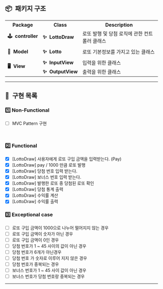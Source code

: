 ## 📦&nbsp;&nbsp;패키지 구조

<div>
    <table>
        <tr>
            <th align="center">Package</th>
            <th align="center">Class</th>
            <th align="center">Description</th>
        </tr>
        <tr>
            <td><b>🕹&nbsp;&nbsp;controller</b></td>
            <td><b>✨&nbsp;&nbsp;LottoDraw</b></td>
            <td>로또 발행 및 당첨 로직에 관한 컨트롤러 클래스</td>   
        </tr>
        <tr><td></td></tr>
        <tr>
            <td rowspan="1"><b>🎱&nbsp;&nbsp;Model</b></td>
            <td><b>✨&nbsp;&nbsp;Lotto</b></td>
            <td>로또 기본정보를 가지고 있는 클래스</td>
        </tr>
        <tr><td></td></tr>
        <tr>
            <td rowspan="2"><b>🖥&nbsp;&nbsp;View</b></td>
            <td><b>✨&nbsp;&nbsp;InputView</b></td>
            <td>입력을 위한 클래스</td>
        </tr>
        <tr>
            <td><b>✨&nbsp;&nbsp;OutputView</b></td>
            <td>출력을 위한 클래스</td>
        </tr>
    </table>    
</div>

---

## 🚀&nbsp;&nbsp;구현 목록
### 1️⃣ Non-Functional
- [ ] MVC Pattern 구현
<br>

### 2️⃣ Functional
- [x] [LottoDraw] 사용자에게 로또 구입 금액을 입력받는다. (Pay)
- [x] [LottoDraw] pay / 1000 만큼 로또 발행
- [x] [LottoDraw] 당첨 번호 입력 받는다.
- [x] [LottoDraw] 보너스 번호 입력 받는다.
- [x] [LottoDraw] 발행한 로또 중 당첨된 로또 확인
- [x] [LottoDraw] 당첨 통계 출력
- [x] [LottoDraw] 수익률 계산
- [x] [LottoDraw] 수익률 출력

### 3️⃣ Exceptional case
- [ ] 로또 구입 금액이 1000으로 나누어 떨어지지 않는 경우
- [ ] 로또 구입 금액이 숫자가 아닌 경우
- [ ] 로또 구입 금액이 0인 경우
- [ ] 당첨 번호가 1 ~ 45 사이의 값이 아닌 경우
- [ ] 당첨 번호가 6개가 아닌경우
- [ ] 당첨 번호 가 숫자로 이루어 지지 않은 경우
- [ ] 당첨 번호가 중복되는 경우
- [ ] 보너스 번호가 1 ~ 45 사이 값이 아닌 경우
- [ ] 보너스 번호가 당첨 번호랑 중복되는 경우

---
